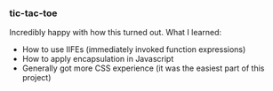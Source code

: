 ### tic-tac-toe

Incredibly happy with how this turned out. What I learned:
- How to use IIFEs (immediately invoked function expressions)
- How to apply encapsulation in Javascript
- Generally got more CSS experience (it was the easiest part of this project)
